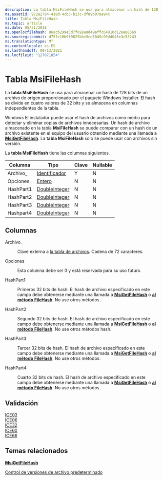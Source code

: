 ```yaml
---
description: La tabla MsiFileHash se usa para almacenar un hash de 128 bits de un archivo de origen proporcionado por el paquete Windows Installer. El hash se divide en cuatro valores de 32 bits y se almacena en columnas independientes de la tabla.
ms.assetid: 972a2784-418d-4cb3-b13c-df89b079e94c
title: Tabla MsiFileHash
ms.topic: article
ms.date: 05/31/2018
ms.openlocfilehash: 86acb299e5d7f099a8d49affc64810d128e88369
ms.sourcegitcommit: d75fc10b9f0825bbe5ce5045c90d4045e3c53243
ms.translationtype: MT
ms.contentlocale: es-ES
ms.lasthandoff: 09/13/2021
ms.locfileid: "127071854"
---
```

# <a name="msifilehash-table"></a>Tabla MsiFileHash

La **tabla MsiFileHash** se usa para almacenar un hash de 128 bits de un archivo de origen proporcionado por el paquete Windows Installer. El hash se divide en cuatro valores de 32 bits y se almacena en columnas independientes de la tabla.

Windows El instalador puede usar el hash de archivos como medio para detectar y eliminar copias de archivos innecesarias. Un hash de archivo almacenado en la tabla **MsiFileHash** se puede comparar con un hash de un archivo existente en el equipo del usuario obtenido mediante una llamada a [**MsiGetFileHash**](/windows/desktop/api/Msi/nf-msi-msigetfilehasha). La **tabla MsiFileHash** solo se puede usar con archivos sin versión.

La **tabla MsiFileHash** tiene las columnas siguientes.



| Columna    | Tipo                               | Clave | Nullable |
|-----------|------------------------------------|-----|----------|
| Archivo\_    | [Identificador](identifier.md)       | Y   | N        |
| Opciones   | [Entero](integer.md)             | N   | N        |
| HashPart1 | [DoubleInteger](doubleinteger.md) | N   | N        |
| HashPart2 | [DoubleInteger](doubleinteger.md) | N   | N        |
| HashPart3 | [DoubleInteger](doubleinteger.md) | N   | N        |
| Hashpart4 | [DoubleInteger](doubleinteger.md) | N   | N        |



 

## <a name="columns"></a>Columnas

<dl> <dt>

<span id="File_"></span><span id="file_"></span><span id="FILE_"></span>Archivo\_
</dt> <dd>

Clave externa a [la tabla de archivos](file-table.md). Cadena de 72 caracteres.

</dd> <dt>

<span id="Options"></span><span id="options"></span><span id="OPTIONS"></span>Opciones
</dt> <dd>

Esta columna debe ser 0 y está reservada para su uso futuro.

</dd> <dt>

<span id="HashPart1"></span><span id="hashpart1"></span><span id="HASHPART1"></span>HashPart1
</dt> <dd>

Primeros 32 bits de hash. El hash de archivo especificado en este campo debe obtenerse mediante una llamada a [**MsiGetFileHash**](/windows/desktop/api/Msi/nf-msi-msigetfilehasha) o [**al método FileHash**](installer-filehash.md). No use otros métodos.

</dd> <dt>

<span id="HashPart2"></span><span id="hashpart2"></span><span id="HASHPART2"></span>HashPart2
</dt> <dd>

Segundo 32 bits de hash. El hash de archivo especificado en este campo debe obtenerse mediante una llamada a [**MsiGetFileHash**](/windows/desktop/api/Msi/nf-msi-msigetfilehasha) o [**al método FileHash**](installer-filehash.md). No use otros métodos hash.

</dd> <dt>

<span id="HashPart3"></span><span id="hashpart3"></span><span id="HASHPART3"></span>HashPart3
</dt> <dd>

Tercer 32 bits de hash. El hash de archivo especificado en este campo debe obtenerse mediante una llamada a [**MsiGetFileHash**](/windows/desktop/api/Msi/nf-msi-msigetfilehasha) o [**al método FileHash**](installer-filehash.md). No use otros métodos.

</dd> <dt>

<span id="HashPart4"></span><span id="hashpart4"></span><span id="HASHPART4"></span>HashPart4
</dt> <dd>

Cuarto 32 bits de hash. El hash de archivo especificado en este campo debe obtenerse mediante una llamada a [**MsiGetFileHash**](/windows/desktop/api/Msi/nf-msi-msigetfilehasha) o [**al método FileHash**](installer-filehash.md). No use otros métodos.

</dd> </dl>

## <a name="validation"></a>Validación

<dl>

[ICE03](ice03.md)  
[ICE06](ice06.md)  
[ICE32](ice32.md)  
[ICE60](ice60.md)  
[ICE66](ice66.md)  
</dl>

## <a name="related-topics"></a>Temas relacionados

<dl> <dt>

[**MsiGetFileHash**](/windows/desktop/api/Msi/nf-msi-msigetfilehasha)
</dt> <dt>

[Control de versiones de archivo predeterminado](default-file-versioning.md)
</dt> </dl>

 

 



